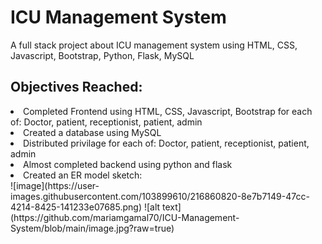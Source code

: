 <h1> ICU Management System </h1>
 <p>A full stack project about ICU management system using HTML, CSS, Javascript, Bootstrap, Python, Flask, MySQL</p>
 <h2> Objectives Reached: </h2>
 <li>Completed Frontend using HTML, CSS, Javascript, Bootstrap for each of: Doctor, patient, receptionist, patient, admin</li>
 <li>Created a database using MySQL</li>
 <li>Distributed privilage for each of: Doctor, patient, receptionist, patient, admin</li>
 <li>Almost completed backend using python and flask </li>
 <li>Created an ER model sketch:</li>
![image](https://user-images.githubusercontent.com/103899610/216860820-8e7b7149-47cc-4214-8425-141233e07685.png)
![alt text](https://github.com/mariamgamal70/ICU-Management-System/blob/main/image.jpg?raw=true)
